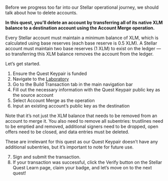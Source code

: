 Before we progress too far into our Stellar operational journey, we should talk about how to delete accounts. 

**In this quest, you’ll delete an account by transferring all of its native XLM balance to a destination account using the Account Merge operation.**

Every Stellar account must maintain a minimum balance of XLM, which is calculated using base reserves (each base reserve is 0.5 XLM). A Stellar account must maintain two base reserves (1 XLM) to exist on the ledger — so transferring this XLM balance removes the account from the ledger. 

Let’s get started.

1. Ensure the Quest Keypair is funded
2. Navigate to the [Laboratory](https://laboratory.stellar.org/#account-creator?network=test)
3. Go to the Build Transaction tab in the main navigation bar
4. Fill out the necessary information with the Quest Keypair public key as the source account
5. Select Account Merge as the operation
6. Input an existing account’s public key as the destination 

Note that it’s not just the XLM balance that needs to be removed from an account to merge it. You also need to remove all subentries: trustlines need to be emptied and removed, additional signers need to be dropped, open offers need to be closed, and data entries must be deleted. 

These are irrelevant for this quest as our Quest Keypair doesn’t have any additional subentries, but it’s important to note for future use.

7. Sign and submit the transaction.
8. If your transaction was successful, click the Verify button on the Stellar Quest Learn page, claim your badge, and let’s move on to the next quest!